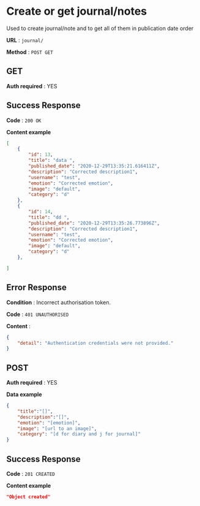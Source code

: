 # Create or get journal/notes

Used to create journal/note and to get all of them in publication date order

**URL** : `journal/`

**Method** : `POST GET`

## GET
**Auth required** : YES



## Success Response

**Code** : `200 OK`

**Content example**

```json
[
    {
        "id": 13,
        "title": "data ",
        "published_date": "2020-12-29T13:35:21.616411Z",
        "description": "Corrected description1",
        "username": "test",
        "emotion": "Corrected emotion",
        "image": "default",
        "category": "d"
    },
    {
        "id": 14,
        "title": "dd ",
        "published_date": "2020-12-29T13:35:26.773896Z",
        "description": "Corrected description1",
        "username": "test",
        "emotion": "Corrected emotion",
        "image": "default",
        "category": "d"
    },

]
```

## Error Response

**Condition** : Incorrect authorisation token.

**Code** : `401 UNAUTHORISED`

**Content** :

```json
{
    "detail": "Authentication credentials were not provided."
}
```



## POST
**Auth required** : YES

**Data example**

```json
{
    "title":"[]",
    "description":"[]",
    "emotion": "[emotion]",
    "image": "[url to an image]",
    "category": "[d for diary and j for journal]"
}
```



## Success Response

**Code** : `201 CREATED`

**Content example**

```json
"Object created"
```

